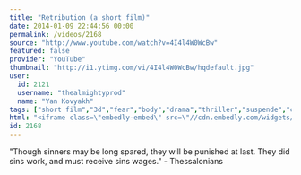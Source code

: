 ```yaml
---
title: "Retribution (a short film)"
date: 2014-01-09 22:44:56 00:00
permalink: /videos/2168
source: "http://www.youtube.com/watch?v=4I4l4W0WcBw"
featured: false
provider: "YouTube"
thumbnail: "http://i1.ytimg.com/vi/4I4l4W0WcBw/hqdefault.jpg"
user:
  id: 2121
  username: "thealmightyprod"
  name: "Yan Kovyakh"
tags: ["short film","3d","fear","body","drama","thriller","suspende","chirch","priest","dead","corpse"]
html: "<iframe class=\"embedly-embed\" src=\"//cdn.embedly.com/widgets/media.html?src=http%3A%2F%2Fwww.youtube.com%2Fembed%2F4I4l4W0WcBw%3Fwmode%3Dtransparent%26feature%3Doembed&url=http%3A%2F%2Fwww.youtube.com%2Fwatch%3Fv%3D4I4l4W0WcBw&image=http%3A%2F%2Fi1.ytimg.com%2Fvi%2F4I4l4W0WcBw%2Fhqdefault.jpg&key=950020ba825211e1a0764040d3dc5c07&type=text%2Fhtml&schema=youtube\" width=\"854\" height=\"480\" scrolling=\"no\" frameborder=\"0\" allowfullscreen></iframe>"
id: 2168
---
```


"Though sinners may be long spared, they will be punished at last. 
 They did sins work, and must receive sins wages." - Thessalonians